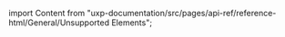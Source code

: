 
import Content from "uxp-documentation/src/pages/api-ref/reference-html/General/Unsupported Elements";

<Content query="product=xd"/>
